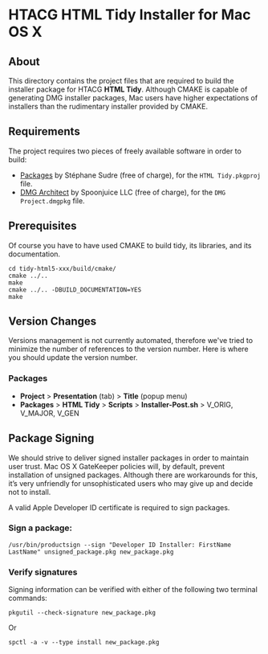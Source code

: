 HTACG HTML Tidy Installer for Mac OS X
======================================

About
-----

This directory contains the project files that are required to build the installer package
for HTACG **HTML Tidy**. Although CMAKE is capable of generating DMG installer packages,
Mac users have higher expectations of installers than the rudimentary installer provided
by CMAKE.


Requirements
------------

The project requires two pieces of freely available software in order to build:

- [Packages][1] by Stéphane Sudre (free of charge), for the `HTML Tidy.pkgproj` file.
- [DMG Architect][2] by Spoonjuice LLC (free of charge), for the `DMG Project.dmgpkg` file.

 [1]: http://s.sudre.free.fr/Software/Packages/about.html
 [2]: https://itunes.apple.com/us/app/dmg-architect-disk-builder/id426104753?mt=12
 

Prerequisites
-------------

Of course you have to have used CMAKE to build tidy, its libraries, and its documentation.

~~~
cd tidy-html5-xxx/build/cmake/
cmake ../..
make
cmake ../.. -DBUILD_DOCUMENTATION=YES
make

~~~


Version Changes
---------------

Versions management is not currently automated, therefore we've tried to minimize the
number of references to the version number. Here is where you should update the version
number.

### Packages

- **Project** > **Presentation** (tab) > **Title** (popup menu)
- **Packages** > **HTML Tidy** > **Scripts** > **Installer-Post.sh** > V_ORIG, V_MAJOR, V_GEN


Package Signing
---------------

We should strive to deliver signed installer packages in order to maintain user trust.
Mac OS X GateKeeper policies will, by default, prevent installation of unsigned packages.
Although there are workarounds for this, it’s very unfriendly for unsophisticated users
who may give up and decide not to install.

A valid Apple Developer ID certificate is required to sign packages.

### Sign a package:

~~~
/usr/bin/productsign --sign "Developer ID Installer: FirstName LastName" unsigned_package.pkg new_package.pkg
~~~

### Verify signatures

Signing information can be verified with either of the following two terminal commands:

~~~
pkgutil --check-signature new_package.pkg
~~~

Or

~~~
spctl -a -v --type install new_package.pkg
~~~
